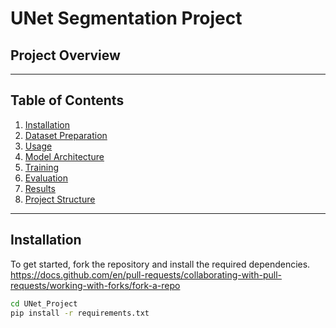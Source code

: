 # UNet Segmentation Project

## Project Overview




---

## Table of Contents

1. [Installation](#installation)
2. [Dataset Preparation](#dataset-preparation)
3. [Usage](#usage)
4. [Model Architecture](#model-architecture)
5. [Training](#training)
6. [Evaluation](#evaluation)
7. [Results](#results)
8. [Project Structure](#project-structure)

---

## Installation

To get started, fork the repository and install the required dependencies.
https://docs.github.com/en/pull-requests/collaborating-with-pull-requests/working-with-forks/fork-a-repo

```bash
cd UNet_Project
pip install -r requirements.txt

